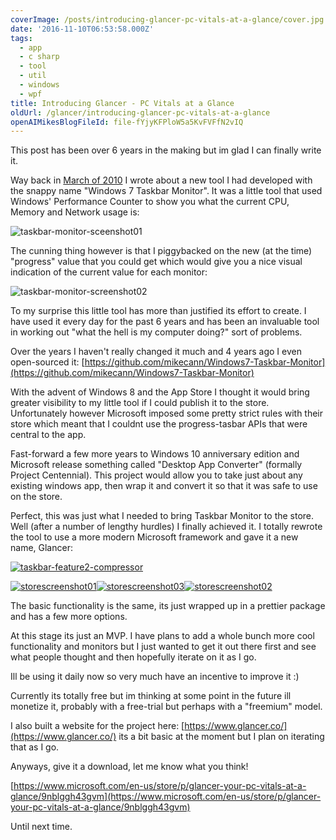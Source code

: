 ```yaml
---
coverImage: /posts/introducing-glancer-pc-vitals-at-a-glance/cover.jpg
date: '2016-11-10T06:53:58.000Z'
tags:
  - app
  - c sharp
  - tool
  - util
  - windows
  - wpf
title: Introducing Glancer - PC Vitals at a Glance
oldUrl: /glancer/introducing-glancer-pc-vitals-at-a-glance
openAIMikesBlogFileId: file-fYjyKFPloW5a5KvFVFfN2vIQ
---
```


This post has been over 6 years in the making but im glad I can finally write it.

<!-- more -->

Way back in [March of 2010](https://www.mikecann.blog/myprojects/windows-7-taskbar-monitor/) I wrote about a new tool I had developed with the snappy name "Windows 7 Taskbar Monitor". It was a little tool that used Windows' Performance Counter to show you what the current CPU, Memory and Network usage is:

![taskbar-monitor-sceenshot01](https://www.mikecann.blog/wp-content/uploads/2016/11/taskbar-monitor-sceenshot01.gif)

The cunning thing however is that I piggybacked on the new (at the time) "progress" value that you could get which would give you a nice visual indication of the current value for each monitor:

![taskbar-monitor-screenshot02](https://www.mikecann.blog/wp-content/uploads/2016/11/taskbar-monitor-screenshot02.gif)

To my surprise this little tool has more than justified its effort to create. I have used it every day for the past 6 years and has been an invaluable tool in working out "what the hell is my computer doing?" sort of problems.

Over the years I haven't really changed it much and 4 years ago I even open-sourced it: [https://github.com/mikecann/Windows7-Taskbar-Monitor](https://github.com/mikecann/Windows7-Taskbar-Monitor)

With the advent of Windows 8 and the App Store I thought it would bring greater visibility to my little tool if I could publish it to the store. Unfortunately however Microsoft imposed some pretty strict rules with their store which meant that I couldnt use the progress-tasbar APIs that were central to the app.

Fast-forward a few more years to Windows 10 anniversary edition and Microsoft release something called "Desktop App Converter" (formally Project Centennial). This project would allow you to take just about any existing windows app, then wrap it and convert it so that it was safe to use on the store.

Perfect, this was just what I needed to bring Taskbar Monitor to the store. Well (after a number of lengthy hurdles) I finally achieved it. I totally rewrote the tool to use a more modern Microsoft framework and gave it a new name, Glancer:

[![taskbar-feature2-compressor](https://www.mikecann.blog/wp-content/uploads/2016/11/taskbar-feature2-compressor-1024x638.gif)](https://www.mikecann.blog/wp-content/uploads/2016/11/taskbar-feature2-compressor.gif)

[![storescreenshot01](https://www.mikecann.blog/wp-content/uploads/2016/11/StoreScreenshot01-300x169.png)](https://www.mikecann.blog/wp-content/uploads/2016/11/StoreScreenshot01.png)[![storescreenshot03](https://www.mikecann.blog/wp-content/uploads/2016/11/StoreScreenshot03-300x169.png)](https://www.mikecann.blog/wp-content/uploads/2016/11/StoreScreenshot03.png)[![storescreenshot02](https://www.mikecann.blog/wp-content/uploads/2016/11/StoreScreenshot02-300x169.png)](https://www.mikecann.blog/wp-content/uploads/2016/11/StoreScreenshot02.png)

The basic functionality is the same, its just wrapped up in a prettier package and has a few more options.

At this stage its just an MVP. I have plans to add a whole bunch more cool functionality and monitors but I just wanted to get it out there first and see what people thought and then hopefully iterate on it as I go.

Ill be using it daily now so very much have an incentive to improve it :)

Currently its totally free but im thinking at some point in the future ill monetize it, probably with a free-trial but perhaps with a "freemium" model.

I also built a website for the project here: [https://www.glancer.co/](https://www.glancer.co/) its a bit basic at the moment but I plan on iterating that as I go.

Anyways, give it a download, let me know what you think!

[https://www.microsoft.com/en-us/store/p/glancer-your-pc-vitals-at-a-glance/9nblggh43gvm](https://www.microsoft.com/en-us/store/p/glancer-your-pc-vitals-at-a-glance/9nblggh43gvm)

Until next time.
